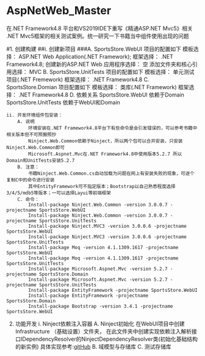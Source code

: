 # AspNetWeb_Master
在.NET Framework4.8 平台和VS2019IDE下重写《精通ASP.NET Mvc5》相关 .NET Mvc5框架的相关测试案例。统一研究一下书籍当中组件使用出现的问题

#1. 创建构建
	##i. 创建新项目
		###A. SportsStore.WebUI 项目的配置如下
			模板选择： ASP.NET Web Application(.NET Framework);
			框架选择： .NET Framework4.8;
			创建新的ASP.NET Web 应用程序选择： 空
			添加文件夹和核心引用选择： MVC
		B. SportsStore.UnitTests 项目的配置如下
			模板选择： 单元测试项目(.NET Fremework)
			框架选择： .NET Framework4.8
		C. SportsStore.Domian 项目配置如下
			模板选择： 类库(.NET Framework)
			框架选择： .NET Framework4.8
		D. 依赖关系
			SportsStore.WebUI 依赖于Domain
			SportsStore.UnitTests 依赖于WebUI和Domain

	ii. 开发环境组件包安装：
		A. 说明
			环境安装在.NET Framework4.8平台下有些命令是会引发错误的，可以参考书籍中相关版本但不可照搬照抄
			Ninject.Web.Common依赖于Ninject，所以两个包可以合并安装，只安装Ninject.Web.Common即可
			Microsoft.Aspnet.Mvc在.NET Framework4.8中使用版本5.2.7 所以 Domain和UnitTests安装5.2.7
		B. 注意：
			书籍Ninject.Web.Common.cs自动加载为问题在网上有安装失败的现象，可逐个复制C中的命令进行安装
			其中EntityFramework可不指定版本；Bootstrap以自己熟悉程度选择3/4/5/mdb5等版本；一可以选择Layui等前端框架
		C. 命令：
			Install-package Ninject.Web.Common -version 3.0.0.7 -projectname SportsStore.WebUI
			Install-package Ninject.Web.Common -version 3.0.0.7 -projectname SportsStore.UnitTests
			Install-package Ninject.MVC3 -version 3.0.0.6 -projectname SportsStore.WebUI
			Install-package Ninject.MVC3 -version 3.0.0.6 -projectname SportsStore.UnitTests
			Install-package Moq -version 4.1.1309.1617 -projectname SportsStore.WebUI
			Install-package Moq -version 4.1.1309.1617 -projectname SportsStore.UnitTests
			Install-package Microsoft.Aspnet.Mvc -version 5.2.7 -projectname SportsStore.Domain
			Install-package Microsoft.Aspnet.Mvc -version 5.2.7 -projectname SportsStore.UnitTests
			Install-package EntityFramework -projectname SportsStore.WebUI
			Install-package EntityFramework -projectname SportsStore.Domain
			Install-package Bootstrap -version 3.4.1 -projectname SportsStore.WebUI
2. 功能开发
	i. Ninject依赖注入容器
		A. Ninject初始化
			在WebUI项目中创建 Infrastructure （基础设置）文件夹，
			在此文件夹中创建实现依赖注入解析接口IDependencyResolver的NinjectDependencyResolver类(初始化基础结构的新实例)
			具体实现参考:<a href="https://github.com/ChuanmingXie/AspNetWeb_Master/blob/master/SportsStore.WebUI/Infrastructure/NinjectDepedencyResolver.cs">gitHub</a>
		B. 域模型与存储库
		C. 测试存储库
	

